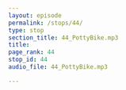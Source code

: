 ```yaml
---
layout: episode
permalink: /stops/44/
type: stop
section_title: 44_PottyBike.mp3
title: 
page_rank: 44
stop_id: 44
audio_file: 44_PottyBike.mp3

---
```

